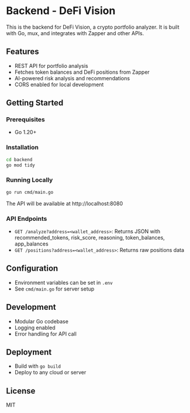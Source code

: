 # Backend - DeFi Vision

This is the backend for DeFi Vision, a crypto portfolio analyzer. It is built with Go, mux, and integrates with Zapper and other APIs.

## Features
- REST API for portfolio analysis
- Fetches token balances and DeFi positions from Zapper
- AI-powered risk analysis and recommendations
- CORS enabled for local development

## Getting Started

### Prerequisites
- Go 1.20+

### Installation
```bash
cd backend
go mod tidy
```

### Running Locally
```bash
go run cmd/main.go
```
The API will be available at http://localhost:8080

### API Endpoints
- `GET /analyze?address=<wallet_address>`: Returns JSON with recommended_tokens, risk_score, reasoning, token_balances, app_balances
- `GET /positions?address=<wallet_address>`: Returns raw positions data

## Configuration
- Environment variables can be set in `.env`
- See `cmd/main.go` for server setup

## Development
- Modular Go codebase
- Logging enabled
- Error handling for API call

## Deployment
- Build with `go build`
- Deploy to any cloud or server

## License
MIT
